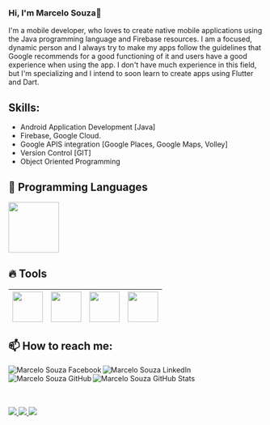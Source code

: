 ### Hi, I'm Marcelo Souza👋

I'm a mobile developer, who loves to create native mobile applications using the Java programming language and Firebase resources. I am a focused, dynamic person and I always try to make my apps follow the guidelines that Google recommends for a good functioning of it and users have a good experience when using the app. I don't have much experience in this field, but I'm specializing and I intend to soon learn to create apps using Flutter and Dart.

## Skills:

* Android Application Development [Java]
* Firebase, Google Cloud.
* Google APIS integration [Google Places, Google Maps, Volley]
* Version Control [GIT]
* Object Oriented Programming

## :rocket: Programming Languages

<img src="https://firebasestorage.googleapis.com/v0/b/github--images.appspot.com/o/Github%20images%2Ff1eaa7278f64e27128e062a3de918265.png?alt=media&token=a05e0358-a919-4c27-bb1a-1aa03d07183d" width=100>

## :fire: Tools 
|<img src="https://firebasestorage.googleapis.com/v0/b/github--images.appspot.com/o/Github%20images%2F1200px-Android_Studio_icon.svg.png?alt=media&token=c696a2c6-181d-4ef2-b235-a200306833ca" width=60> |<img src="https://firebasestorage.googleapis.com/v0/b/github--images.appspot.com/o/Github%20images%2Ffirebase.png?alt=media&token=b31bf89b-27a9-4192-9c7f-ae8eedb56554 " width=60> | <img src="https://firebasestorage.googleapis.com/v0/b/github--images.appspot.com/o/Github%20images%2F25231.svg?alt=media&token=ef2be627-04a6-4f80-afba-bf224281d35a" width=60> |<img src="https://firebasestorage.googleapis.com/v0/b/github--images.appspot.com/o/Github%20images%2Flogo-stable.png?alt=media&token=88a7cb79-fe86-46ab-b691-05d210131a99" width=60> |
|:---:|:---:|:---:|:---:|

## 📫 How to reach me:

<a href="https://www.facebook.com/profile.php?id=100005876023931">
  <img align="left" alt="Marcelo Souza Facebook" src="https://img.icons8.com/bubbles/50/000000/facebook.png"/>
</a>

<a href="https://www.linkedin.com/in/marcelo-souza-b3a4b4153/">
  <img align="left" alt="Marcelo Souza LinkedIn" src="https://img.icons8.com/bubbles/50/000000/linkedin.png"/>
</a>

<a href="https://github.com/Marcelo-Dev-Android">
  <img align="left" alt="Marcelo Souza GitHub" src="https://img.icons8.com/bubbles/50/000000/github.png"/>
</a>


![Marcelo Souza GitHub Stats](https://github-readme-stats.vercel.app/api?username=Marcelo-Dev-Android&show_icons=true)

 <br><br>
  <a href="https://badges.pufler.dev">
    <img src="https://badges.pufler.dev/visits/Marcelo-Dev-Android/Marcelo-Dev-Android?style=flat-square&color=blue&logo=github">
  </a>
  <a href="https://badges.pufler.dev">
    <img src="https://badges.pufler.dev/years/Marcelo-Dev-Android?style=flat-square&color=blue&logo=github">
  </a>
  <a href="https://badges.pufler.dev">
    <img src="https://badges.pufler.dev/repos/Marcelo-Dev-Android?style=flat-square&color=blue&logo=github">
  </a>
